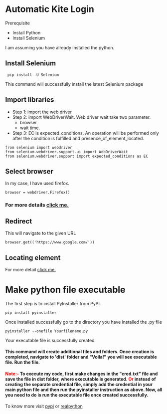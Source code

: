 # Automatic Kite Login 
Prerequisite
- Install Python
- Install Selenium

I am assuming you have already installed the python.
 
 ## Install Selenium
 ```
  pip install -U Selenium 
 ```
 This command will successfully install the latest Selenium package

 ## Import libraries
 - Step 1: import the web driver
 - Step 2: import WebDriverWait.
 Web driver wait take two parameter. 
    - browser
    - wait time.
- Step 3: EC is expected_conditions. An operation will be performed only after the condition is fulfilled and presence_of_element_located.
 ```
from selenium import webdriver  
from selenium.webdriver.support.ui import WebDriverWait
from selenium.webdriver.support import expected_conditions as EC
```
## Select browser
In my case, I have used firefox.
```
browser = webdriver.Firefox()
```
### For more details [click me.](https://www.selenium.dev/documentation/en/webdriver/driver_requirements/)


## Redirect
This will navigate to the given URL
```
browser.get(('https://www.google.com/'))
```

## Locating element
For more detail [click me.](https://selenium-python.readthedocs.io/locating-elements.html)

# Make python file executable

The first step is to install PyInstaller from PyPI. 
~~~
pip install pyinstaller
~~~
Once installed successfully go to the directory you have installed the .py file
~~~
pyinstaller --onefile Yourfilename.py
~~~
Your executable file is successfully created.

#### This command will create additional files and folders. Once creation is completed, navigate to 'dist' folder and "Voila!" you will see executable file. Run the file.

#### <span style="color:red">Note:- </span>To execute my code, first make changes in the "cred.txt" file and save the file in dist folder, where executable is generated. <span style="color:red">Or</span> instead of creating the separate credential file, simply add the credential in your main python file and then run the pyinstaller instruction as above. Now, all you need to do is run the executable file once created successfully.

To know more visit [pypi](https://pypi.org/project/pyinstaller/) or [realpython](https://realpython.com/pyinstaller-python/#using-pyinstaller)





